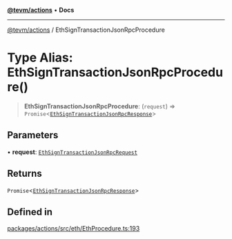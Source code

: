 [**@tevm/actions**](../README.md) • **Docs**

***

[@tevm/actions](../globals.md) / EthSignTransactionJsonRpcProcedure

# Type Alias: EthSignTransactionJsonRpcProcedure()

> **EthSignTransactionJsonRpcProcedure**: (`request`) => `Promise`\<[`EthSignTransactionJsonRpcResponse`](EthSignTransactionJsonRpcResponse.md)\>

## Parameters

• **request**: [`EthSignTransactionJsonRpcRequest`](EthSignTransactionJsonRpcRequest.md)

## Returns

`Promise`\<[`EthSignTransactionJsonRpcResponse`](EthSignTransactionJsonRpcResponse.md)\>

## Defined in

[packages/actions/src/eth/EthProcedure.ts:193](https://github.com/evmts/tevm-monorepo/blob/main/packages/actions/src/eth/EthProcedure.ts#L193)
